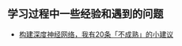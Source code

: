 ## 学习过程中一些经验和遇到的问题



* [构建深度神经网络，我有20条「不成熟」的小建议](https://mp.weixin.qq.com/s/miKs4tWu8Hh1yHvx-XZFwg)